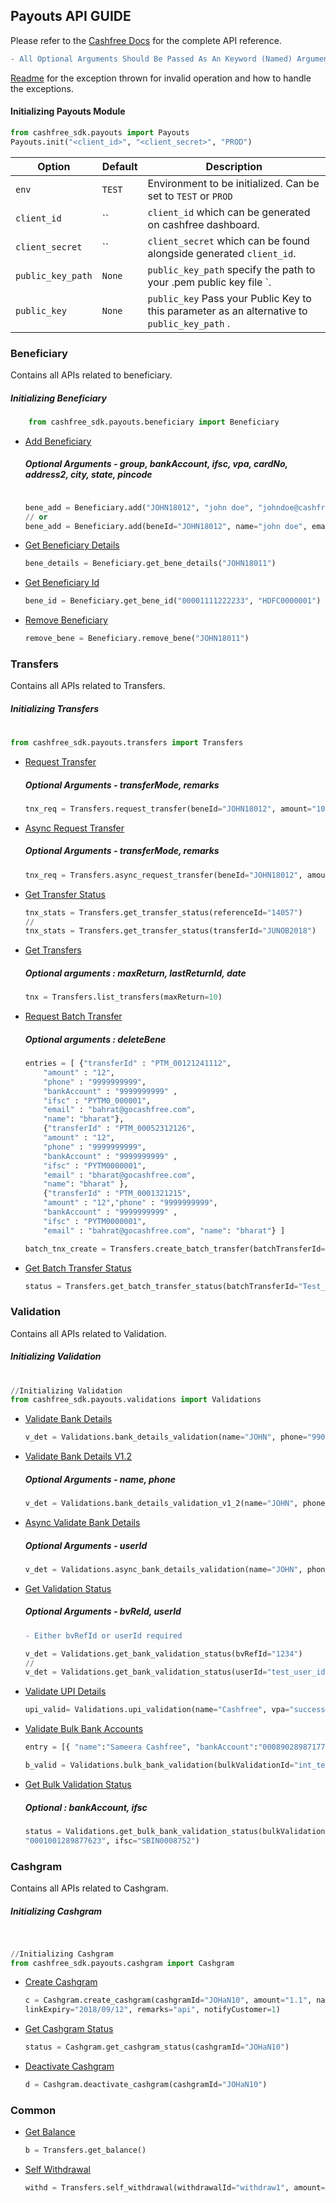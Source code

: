 ## Payouts API GUIDE

Please refer to the [Cashfree Docs](https://docs.cashfree.com/docs/)  for the complete API reference.

```diff
- All Optional Arguments Should Be Passed As An Keyword (Named) Arguments
```

[Readme](cashfree_sdk/exceptions) for the exception thrown for invalid operation and how to handle the exceptions.


#### Initializing Payouts Module

```python
from cashfree_sdk.payouts import Payouts
Payouts.init("<client_id>", "<client_secret>", "PROD")

```

| Option              | Default                       | Description                                                                           |
| ------------------- | ----------------------------- | ------------------------------------------------------------------------------------- |
| `env`        | `TEST`                        | Environment to be initialized. Can be set to `TEST` or `PROD` |
| `client_id` | ``                             | `client_id` which can be generated on cashfree dashboard.                  |
| `client_secret`         | ``                        | `client_secret` which can be found alongside generated `client_id`. |
| `public_key_path`         | `None`                        | `public_key_path` specify the path to your .pem public key file `. |
| `public_key`         | `None`                        | `public_key` Pass your Public Key to this parameter as an alternative to `public_key_path` . | 

### Beneficiary
Contains all APIs related to beneficiary.

##### Initializing Beneficiary
```python
    from cashfree_sdk.payouts.beneficiary import Beneficiary
```

- [Add Beneficiary](https://docs.cashfree.com/docs/payout/guide/#add-beneficiary)
    ##### Optional Arguments - group, bankAccount, ifsc, vpa, cardNo, address2, city, state, pincode
    ```python
    
    bene_add = Beneficiary.add("JOHN18012", "john doe", "johndoe@cashfree.com", "9876543210", "ABC Street", bankAccount="00001111222233", ifsc="HDFC0000001")
    // or
    bene_add = Beneficiary.add(beneId="JOHN18012", name="john doe", email="johndoe@cashfree.com", phone="9876543210", address1="ABC Street", bankAccount="00001111222233", ifsc="HDFC0000001")
    

    ```
- [Get Beneficiary Details](https://docs.cashfree.com/docs/payout/guide/#get-beneficiary-details)
    ```python
    bene_details = Beneficiary.get_bene_details("JOHN18011")
    ```
- [Get Beneficiary Id](https://docs.cashfree.com/docs/payout/guide/#fetch-beneficiary-id)
    ```python
   bene_id = Beneficiary.get_bene_id("00001111222233", "HDFC0000001")
    ```
- [Remove Beneficiary](https://docs.cashfree.com/docs/payout/guide/#fetch-beneficiary-id)
    ```python
   remove_bene = Beneficiary.remove_bene("JOHN18011")
    ```
    
### Transfers
Contains all APIs related to Transfers.
##### Initializing Transfers
#
```python
from cashfree_sdk.payouts.transfers import Transfers
```

- [Request Transfer](https://docs.cashfree.com/docs/payout/guide/#request-transfer)

    ##### Optional Arguments - transferMode, remarks

    ```python
    tnx_req = Transfers.request_transfer(beneId="JOHN18012", amount="100.1", transferId="DEC2017", transferMode="banktransfer", remarks="Test transfer")
    ```

- [Async Request Transfer](https://dev.cashfree.com/payouts-api#standard-transfer-async)

    ##### Optional Arguments - transferMode, remarks

    ```python
    tnx_req = Transfers.async_request_transfer(beneId="JOHN18012", amount="100.1", transferId="DEC2017", transferMode="banktransfer", remarks="Test transfer")
    ```

- [Get Transfer Status](https://docs.cashfree.com/docs/payout/guide/#get-transfer-status)
    ```python
    tnx_stats = Transfers.get_transfer_status(referenceId="14057")
    //
    tnx_stats = Transfers.get_transfer_status(transferId="JUNOB2018")
    ```
    
- [Get Transfers](https://docs.cashfree.com/docs/payout/guide/#list-transfers)
    ##### Optional arguments : maxReturn, lastReturnId, date
    ```python
    tnx = Transfers.list_transfers(maxReturn=10)
    ``` 
- [Request Batch Transfer](https://docs.cashfree.com/docs/payout/guide/#batchtransfer-api)
    ##### Optional arguments : deleteBene
    ```python
    entries = [ {"transferId" : "PTM_00121241112", 
	    "amount" : "12",
	    "phone" : "9999999999",
	    "bankAccount" : "9999999999" , 
	    "ifsc" : "PYTM0_000001",
	    "email" : "bahrat@gocashfree.com", 
	    "name": "bharat"},
	    {"transferId" : "PTM_00052312126",
	    "amount" : "12",
	    "phone" : "9999999999", 
	    "bankAccount" : "9999999999" , 
	    "ifsc" : "PYTM0000001",
	    "email" : "bharat@gocashfree.com", 
	    "name": "bharat" },
	    {"transferId" : "PTM_0001321215",
	    "amount" : "12","phone" : "9999999999", 
	    "bankAccount" : "9999999999" , 
	    "ifsc" : "PYTM0000001",
	    "email" : "bahrat@gocashfree.com", "name": "bharat"} ]

    batch_tnx_create = Transfers.create_batch_transfer(batchTransferId="Test_Bank_Account_Format_45", batchFormat="BANK_ACCOUNT", batch=entries, deleteBene=1)
    ```

- [Get Batch Transfer Status](https://docs.cashfree.com/docs/payout/guide/#get-batch-transfer-status-request)
    ```python
    status = Transfers.get_batch_transfer_status(batchTransferId="Test_Bank_Account_Format_45")
    ```

### Validation
Contains all APIs related to Validation.

##### Initializing Validation
#
```python
//Initializing Validation
from cashfree_sdk.payouts.validations import Validations
```
- [Validate Bank Details](https://docs.cashfree.com/docs/payout/guide/#bank-details-validation)
    ```python
    v_det = Validations.bank_details_validation(name="JOHN", phone="9908712345", bankAccount="026291800001191",ifsc="YESB0000262")
    ```

- [Validate Bank Details V1.2](https://docs.cashfree.com/docs/payout/guide/#bank-details-validation)
    ##### Optional Arguments - name, phone
    ```python
    v_det = Validations.bank_details_validation_v1_2(name="JOHN", phone="9908712345", bankAccount="026291800001191",ifsc="YESB0000262")
    ```

- [Async Validate Bank Details](https://dev.cashfree.com/bank-account-verification-api#bank-verification-async)
    ##### Optional Arguments - userId
    ```python
    v_det = Validations.async_bank_details_validation(name="JOHN", phone="9908712345", bankAccount="026291800001191",ifsc="YESB0000262", userId="test_user_id")
    ```

- [Get Validation Status](https://dev.cashfree.com/bank-account-verification-api#get-verification-status)
    ##### Optional Arguments - bvReId, userId
    ```diff
    - Either bvRefId or userId required
    ```

    ```python
    v_det = Validations.get_bank_validation_status(bvRefId="1234")
    //
    v_det = Validations.get_bank_validation_status(userId="test_user_id")
    ```

- [Validate UPI Details](https://docs.cashfree.com/docs/payout/guide/#upi-validation)
    ```python
    upi_valid= Validations.upi_validation(name="Cashfree", vpa="success@upi")
    ```

- [Validate Bulk Bank Accounts](https://docs.cashfree.com/docs/payout/guide/#bulk-bank-validation-api)
    ```python
    entry = [{ "name":"Sameera Cashfree", "bankAccount":"000890289871772", "ifsc":"SCBL0036078", "phone":"9015991882"},{ "name":"Cashfree Sameera", "bankAccount":"0001001289877623", "ifsc":"SBIN0008752", "phone":"9023991882"}]

    b_valid = Validations.bulk_bank_validation(bulkValidationId="int_test1", entries=entry)
    ```

- [Get Bulk Validation Status](https://docs.cashfree.com/docs/payout/guide/#get-bulkvalidate-status-request)
    ##### Optional : bankAccount, ifsc

    ```python
    status = Validations.get_bulk_bank_validation_status(bulkValidationId="int_test1", bankAccount=
    "0001001289877623", ifsc="SBIN0008752")
    ```

### Cashgram
Contains all APIs related to Cashgram.

##### Initializing Cashgram
#
```python

//Initializing Cashgram
from cashfree_sdk.payouts.cashgram import Cashgram
```

- [Create Cashgram](https://docs.cashfree.com/docs/payout/guide/#cashgram)
    ```python
    c = Cashgram.create_cashgram(cashgramId="JOHaN10", amount="1.1", name="john doe", email="johndoe@cashfree.com", phone="9876543210", 
    linkExpiry="2018/09/12", remarks="api", notifyCustomer=1)  
    ```
    
- [Get Cashgram Status](https://docs.cashfree.com/docs/payout/guide/#get-cashgram-status)
    ```python
   status = Cashgram.get_cashgram_status(cashgramId="JOHaN10")
    ```
    
- [Deactivate Cashgram](https://docs.cashfree.com/docs/payout/guide/#deactivate-cashgram)
    ```python
    d = Cashgram.deactivate_cashgram(cashgramId="JOHaN10")
    ```
    
### Common

- [Get Balance](https://docs.cashfree.com/docs/payout/guide/#get-balance)
    ```python
    b = Transfers.get_balance() 
    ```

- [Self Withdrawal](https://docs.cashfree.com/docs/payout/guide/#self-withdrawal)
    ```python
    withd = Transfers.self_withdrawal(withdrawalId="withdraw1", amount=1.1, remarks="withdrawal request")
    ```
